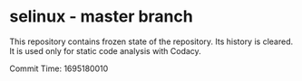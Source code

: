 # selinux - master branch

This repository contains frozen state of the repository.
Its history is cleared. It is used only for static code
analysis with Codacy.

Commit Time: 1695180010
